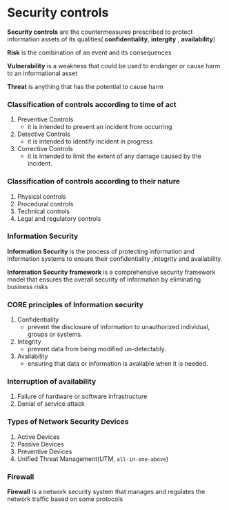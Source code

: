 # Security controls
**Security controls** are the countermeasures prescribed to protect information assets of its qualities( **confidentiality**, **intergity** , **availability**)

**Risk** is the combination of an event and its consequences

**Vulnerability** is a weakness that could be used to endanger or cause harm to an informational asset

**Threat** is anything that has the potential to cause harm

### Classification of controls according to time of act
1. Preventive Controls
   - it is intended to prevent an incident from occurring
2. Detective Controls
   - it is intended to identify incident in progress
3. Corrective Controls
   - it is intended to limit the extent of any damage caused by the incident.
   
   
### Classification of controls according to their nature
1. Physical controls
2.  Procedural controls
3.  Technical controls
4.  Legal and regulatory controls

### Information Security
**Information Security** is the process of protecting information and information systems to ensure their confidentiality ,integrity and availability.

**Information Security framework** is a comprehensive security framework model that ensures the overall security of information by eliminating business risks

### CORE principles of Information security
1. Confidentiality
   - prevent the disclosure of information to unauthorized individual, groups or systems.
2. Integrity
   - prevent data from being modified un-detectably.
3. Availability
   - ensuring that data or information is available when it is needed.
   
### Interruption of availability
1. Failure of hardware or software infrastructure
2. Denial of service attack


### Types of Network Security Devices
1. Active Devices
2. Passive Devices
3. Preventive Devices
4. Unified Threat Management(UTM, `all-in-one-above`)

### Firewall
**Firewall** is a network security system that manages and regulates the network traffic based on some protocols







